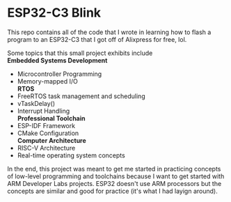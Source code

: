 # ESP32-C3 Blink
This repo contains all of the code that I wrote in learning how to flash a program to an ESP32-C3
that I got off of Alixpress for free, lol. 

Some topics that this small project exhibits include <br />
**Embedded Systems Development**
- Microcontroller Programming
- Memory-mapped I/O  <br />
**RTOS**
- FreeRTOS task management and scheduling
- vTaskDelay() 
- Interrupt Handling  <br />
**Professional Toolchain**
- ESP-IDF Framework
- CMake Configuration <br />
**Computer Architecture** 
- RISC-V Architecture 
- Real-time operating system concepts

In the end, this project was meant to get me started in practicing concepts of low-level
programming and toolchains because I want to get started with ARM Developer Labs projects.
ESP32 doesn't use ARM processors but the concepts are similar and good for practice (it's what I had layign around).